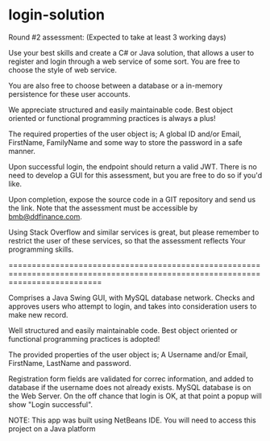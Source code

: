 # login-solution

Round #2 assessment: (Expected to take at least 3 working days)

Use your best skills and create a C# or Java solution, that allows a user to register and login through a web service of some sort. You are free to choose the style of web service.

You are also free to choose between a database or a in-memory persistence for these user accounts.

We appreciate structured and easily maintainable code. Best object oriented or functional programming practices is always a plus!

The required properties of the user object is;
A global ID and/or Email, FirstName, FamilyName and some way to store the password in a safe manner.

Upon successful login, the endpoint should return a valid JWT. There is no need to develop a GUI for this assessment, but you are free to do so if you'd like.

Upon completion, expose the source code in a GIT repository and send us the link. 
Note that the assessment must be accessible by bmb@ddfinance.com.

Using Stack Overflow and similar services is great, but please remember to restrict the user of these services, so that the assessment reflects Your programming skills.

================================================================================================================================

Comprises a Java Swing GUI, with MySQL database network. Checks and approves users who attempt to login, and takes into consideration users to make new record.

Well structured and easily maintainable code. Best object oriented or functional programming practices is adopted!

The provided properties of the user object is;
A Username and/or Email, FirstName, LastName and password.

Registration form fields are validated for correc information, and added to database if the username does not already exists. MySQL database is on the Web Server. On the off chance that login is OK, at that point a popup will show "Login successful".

NOTE: This app was built using NetBeans IDE. You will need to access this project on a Java platform
